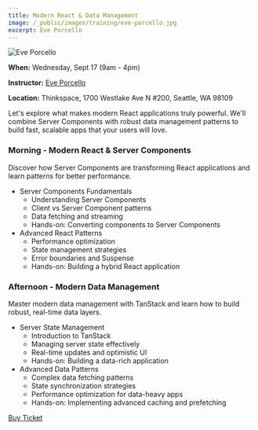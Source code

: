 ```yaml
---
title: Modern React & Data Management
image: /_public/images/training/eve-porcello.jpg
excerpt: Eve Porcello
---
```

![Eve Porcello](/_public/images/training/eve-porcello.jpg)

**When:** Wednesday, Sept 17 (9am - 4pm)

**Instructor:** [Eve Porcello](https://twitter.com/eveporcello)

**Location:** Thinkspace, 1700 Westlake Ave N #200, Seattle, WA 98109

Let's explore what makes modern React applications truly powerful. We'll combine Server Components with robust data management patterns to build fast, scalable apps that your users will love.

### Morning - Modern React & Server Components

Discover how Server Components are transforming React applications and learn patterns for better performance.

- Server Components Fundamentals
    - Understanding Server Components
    - Client vs Server Component patterns
    - Data fetching and streaming
    - Hands-on: Converting components to Server Components
- Advanced React Patterns
    - Performance optimization
    - State management strategies
    - Error boundaries and Suspense
    - Hands-on: Building a hybrid React application

### Afternoon - Modern Data Management

Master modern data management with TanStack and learn how to build robust, real-time data layers.

- Server State Management
    - Introduction to TanStack
    - Managing server state effectively
    - Real-time updates and optimistic UI
    - Hands-on: Building a data-rich application
- Advanced Data Patterns
    - Complex data fetching patterns
    - State synchronization strategies
    - Performance optimization for data-heavy apps
    - Hands-on: Implementing advanced caching and prefetching

<div class="cta"><a href="/2025/tickets">Buy Ticket</a></div>
